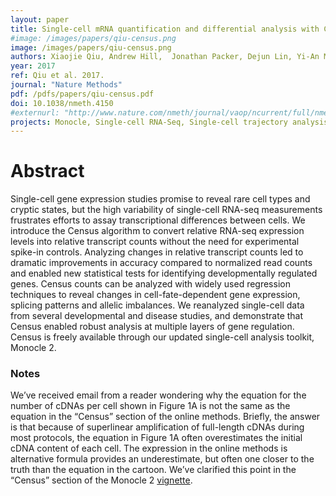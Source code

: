 ```yaml
---
layout: paper
title: Single-cell mRNA quantification and differential analysis with Census
#image: /images/papers/qiu-census.png
image: /images/papers/qiu-census.png
authors: Xiaojie Qiu, Andrew Hill,	Jonathan Packer, Dejun Lin,	Yi-An Ma, Cole Trapnell
year: 2017
ref: Qiu et al. 2017.
journal: "Nature Methods"
pdf: /pdfs/papers/qiu-census.pdf
doi: 10.1038/nmeth.4150
#externurl: "http://www.nature.com/nmeth/journal/vaop/ncurrent/full/nmeth.4150.html"
projects: Monocle, Single-cell RNA-Seq, Single-cell trajectory analysis
---
```


# Abstract

Single-cell gene expression studies promise to reveal rare cell types and cryptic states, but the high variability of single-cell RNA-seq measurements frustrates efforts to assay transcriptional differences between cells. We introduce the Census algorithm to convert relative RNA-seq expression levels into relative transcript counts without the need for experimental spike-in controls. Analyzing changes in relative transcript counts led to dramatic improvements in accuracy compared to normalized read counts and enabled new statistical tests for identifying developmentally regulated genes. Census counts can be analyzed with widely used regression techniques to reveal changes in cell-fate-dependent gene expression, splicing patterns and allelic imbalances. We reanalyzed single-cell data from several developmental and disease studies, and demonstrate that Census enabled robust analysis at multiple layers of gene regulation. Census is freely available through our updated single-cell analysis toolkit, Monocle 2.


### Notes
We’ve received email from a reader wondering why the equation for the number of cDNAs per cell shown in Figure 1A is not the same as the equation in the “Census” section of the online methods. Briefly, the answer is that because of superlinear amplification of full-length cDNAs during most protocols, the equation in Figure 1A often overestimates the initial cDNA content of each cell. The expression in the online methods is alternative formula provides an underestimate, but often one closer to the truth than the equation in the cartoon. We’ve clarified this point in the “Census” section of the Monocle 2 [vignette](http://bioconductor.org/packages/devel/bioc/vignettes/monocle/inst/doc/monocle-vignette.pdf).
